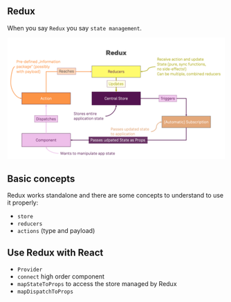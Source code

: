 ## Redux

When you say `Redux` you say `state management`.

![How Redux works](./how-redux-works.png)

## Basic concepts
Redux works standalone and there are some concepts to understand to use it properly:
* `store`
* `reducers`
* `actions` (type and payload)

## Use Redux with React
* `Provider`
* `connect` high order component
* `mapStateToProps` to access the store managed by Redux
* `mapDispatchToProps`